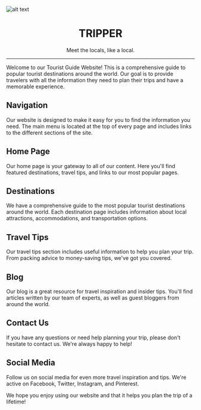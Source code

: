 
![alt text](https://raw.githubusercontent.com/GAURAV1-ui/Tripper/master/public/img/logo.png)

<h1 align="center">TRIPPER</h1>
<p align="center">Meet the locals, like a local.</p>
<hr />

Welcome to our Tourist Guide Website! This is a comprehensive guide to popular tourist destinations around the world. Our goal is to provide travelers with all the information they need to plan their trips and have a memorable experience.

## Navigation
Our website is designed to make it easy for you to find the information you need. The main menu is located at the top of every page and includes links to the different sections of the site.

## Home Page
Our home page is your gateway to all of our content. Here you'll find featured destinations, travel tips, and links to our most popular pages.

## Destinations
We have a comprehensive guide to the most popular tourist destinations around the world. Each destination page includes information about local attractions, accommodations, and transportation options.

## Travel Tips
Our travel tips section includes useful information to help you plan your trip. From packing advice to money-saving tips, we've got you covered.

## Blog
Our blog is a great resource for travel inspiration and insider tips. You'll find articles written by our team of experts, as well as guest bloggers from around the world.

## Contact Us
If you have any questions or need help planning your trip, please don't hesitate to contact us. We're always happy to help!

## Social Media
Follow us on social media for even more travel inspiration and tips. We're active on Facebook, Twitter, Instagram, and Pinterest.

We hope you enjoy using our website and that it helps you plan the trip of a lifetime!
